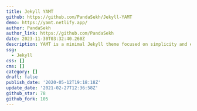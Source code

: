 ```yaml
---
title: Jekyll YAMT
github: https://github.com/PandaSekh/Jekyll-YAMT
demo: https://yamt.netlify.app/
author: PandaSekh
author_link: https://github.com/PandaSekh
date: 2023-11-30T03:32:40.260Z
description: YAMT is a minimal Jekyll theme focused on simplicity and ease-of-use.
ssg:
  - Jekyll
css: []
cms: []
category: []
draft: false
publish_date: '2020-05-12T19:18:18Z'
update_date: '2021-02-27T12:36:58Z'
github_star: 78
github_fork: 105
---
```

